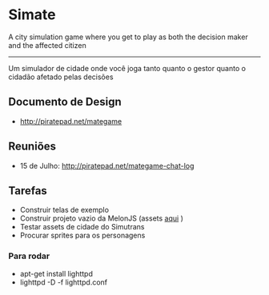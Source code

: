 Simate
============

A city simulation game where you get to play as both the decision maker and the affected citizen

---

Um simulador de cidade onde você joga tanto quanto o gestor quanto o cidadão afetado pelas decisões


## Documento de Design

  * http://piratepad.net/mategame

## Reuniões

  * 15 de Julho: http://piratepad.net/mategame-chat-log

## Tarefas

  * Construir telas de exemplo
  * Construir projeto vazio da MelonJS (assets [aqui](http://sweetasscloud.lfzawacki.com/public.php?service=files&t=da6b35a052f5ba4c441fa090dac1bd5a) )
  * Testar assets de cidade do Simutrans
  * Procurar sprites para os personagens

### Para rodar

  * apt-get install lighttpd
  * lighttpd -D -f lighttpd.conf
